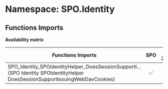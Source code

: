 # Namespace: SPO.Identity

## Functions Imports

**Availability matrix**

Functions Imports | SPO | SP 2019 | SP 2016 | SP 2013
----------|:---:|:-------:|:-------:|:-------:
<span title="SPO_Identity_SPOIdentityHelper_DoesSessionSupportIssuingWebDavCookies">SPO_Identity_SPOIdentityHelper_DoesSessionSupportI...</span> (SPO Identity SPOIdentityHelper DoesSessionSupportIssuingWebDavCookies) | ✅ | ❌ | ❌ | ❌